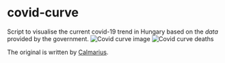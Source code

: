 # covid-curve
Script to visualise the current covid-19 trend in Hungary based on the *data* provided by the government.
![Covid curve image](https://i.imgur.com/8De1j2K.png)
![Covid curve deaths](https://i.imgur.com/4OTDFkL.png)

The original is written by [Calmarius](https://github.com/Calmarius).

